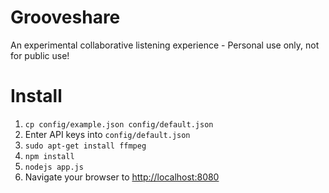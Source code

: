 # Grooveshare
An experimental collaborative listening experience - Personal use only, not for public use!

# Install

1. ```cp config/example.json config/default.json```
2. Enter API keys into ```config/default.json```
3. ```sudo apt-get install ffmpeg```
4. ```npm install```
5. ```nodejs app.js``` 
6. Navigate your browser to <http://localhost:8080>
